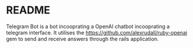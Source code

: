 # README

Telegram Bot is a bot incooprating a OpenAI chatbot incooprating a telegram interface. It utilises the https://github.com/alexrudall/ruby-openai gem to send and receive answers through the rails application.
